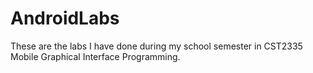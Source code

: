 # AndroidLabs
These are the labs I have done during my school semester in CST2335 Mobile Graphical Interface Programming.
